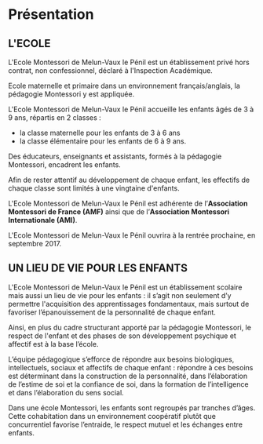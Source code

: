 
# Présentation


## L'ECOLE


L'Ecole Montessori de Melun-Vaux le Pénil est un établissement privé hors contrat, non confessionnel, déclaré à l'Inspection Académique. 


Ecole maternelle et primaire dans un environnement français/anglais, la pédagogie Montessori y est appliquée.  


L'Ecole Montessori de Melun-Vaux le Pénil accueille les enfants âgés de 3 à 9 ans, répartis en 2 classes :
-	la classe maternelle pour les enfants de 3 à 6 ans
-	la classe élémentaire pour les enfants de 6 à 9 ans.  


Des éducateurs, enseignants et assistants, formés à la pédagogie Montessori, encadrent les enfants.


Afin de rester attentif au développement de chaque enfant, les effectifs de chaque classe sont limités à une vingtaine d'enfants.


L'Ecole Montessori de Melun-Vaux le Pénil est adhérente de l’**Association Montessori de France (AMF)** ainsi que de l’**Association Montessori Internationale (AMI)**.


L'Ecole Montessori de Melun-Vaux le Pénil ouvrira à la rentrée prochaine, en septembre 2017.


## UN LIEU DE VIE POUR LES ENFANTS


L'Ecole Montessori de Melun-Vaux le Pénil est un établissement scolaire mais aussi un lieu de vie pour les enfants : il s’agit  non seulement d’y permettre l'acquisition des apprentissages fondamentaux, mais surtout de favoriser l’épanouissement de la personnalité de chaque enfant.  


Ainsi, en plus du cadre structurant apporté par la pédagogie Montessori, le respect de l'enfant et des phases de son développement psychique et affectif est à la base l’école.  


L’équipe pédagogique s’efforce de répondre aux besoins biologiques, intellectuels, sociaux et affectifs de chaque enfant : répondre à ces besoins est déterminant dans la construction de la personnalité, dans l’élaboration de l’estime de soi et la confiance de soi, dans la formation de l’intelligence et dans l’élaboration du sens social.  


Dans une école Montessori, les enfants sont regroupés par tranches d’âges. Cette cohabitation dans un environnement coopératif plutôt que concurrentiel favorise l’entraide, le respect mutuel et les échanges entre enfants.  


